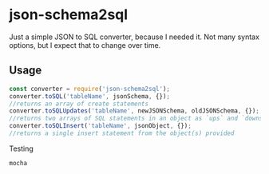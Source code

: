 json-schema2sql
===============

Just a simple JSON to SQL converter, because I needed it. Not many syntax options, but I expect that to change over time.

Usage
-----

```javascript
const converter = require('json-schema2sql');
converter.toSQL('tableName', jsonSchema, {});
//returns an array of create statements
converter.toSQLUpdates('tableName', newJSONSchema, oldJSONSchema, {});
//returns two arrays of SQL statements in an object as `ups` and `downs
converter.toSQLInsert('tableName', jsonObject, {});
//returns a single insert statement from the object(s) provided
```

Testing

```bash
mocha
```
